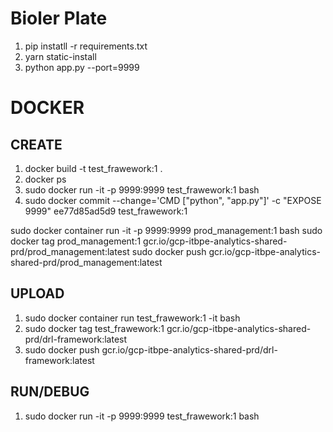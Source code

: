 # Bioler Plate

1. pip instatll -r requirements.txt
2. yarn static-install
3. python app.py --port=9999

# DOCKER

## CREATE

1. docker build -t test_frawework:1 .
2. docker ps
3. sudo docker run -it -p 9999:9999 test_frawework:1  bash
4. sudo docker commit --change='CMD ["python", "app.py"]' -c "EXPOSE 9999" ee77d85ad5d9  test_frawework:1

sudo docker container run -it -p 9999:9999 prod_management:1  bash
sudo docker tag prod_management:1 gcr.io/gcp-itbpe-analytics-shared-prd/prod_management:latest
sudo docker push gcr.io/gcp-itbpe-analytics-shared-prd/prod_management:latest

## UPLOAD

1. sudo docker container run test_frawework:1 -it bash
2. sudo docker tag test_frawework:1 gcr.io/gcp-itbpe-analytics-shared-prd/drl-framework:latest
3. sudo docker push gcr.io/gcp-itbpe-analytics-shared-prd/drl-framework:latest

## RUN/DEBUG

1. sudo docker run -it -p 9999:9999 test_frawework:1  bash
